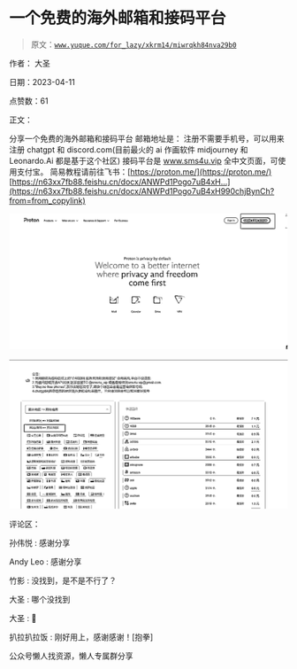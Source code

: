 # 一个免费的海外邮箱和接码平台

> 原文：[`www.yuque.com/for_lazy/xkrm14/miwrqkh84nva29b0`](https://www.yuque.com/for_lazy/xkrm14/miwrqkh84nva29b0)



作者： 大圣



日期：2023-04-11



点赞数：61



正文：



分享一个免费的海外邮箱和接码平台 邮箱地址是： 注册不需要手机号，可以用来注册 chatgpt 和 discord.com(目前最火的 ai 作画软件 midjourney 和 Leonardo.Ai 都是基于这个社区) 接码平台是 www.sms4u.vip 全中文页面，可使用支付宝。 简易教程请前往飞书：[https://proton.me/](https://proton.me/) [https://n63xx7fb88.feishu.cn/docx/ANWPd1Pogo7uB4xH...](https://n63xx7fb88.feishu.cn/docx/ANWPd1Pogo7uB4xH990chjBynCh?from=from_copylink)



![](img/6ef567e06f8f8a725e80028e9eea9a24.png)  

![](img/8acc7ee0a1a130617ba9175770a1b56b.png)



评论区：



孙伟悦 : 感谢分享



Andy Leo : 感谢分享



竹影 : 没找到，是不是不行了？



大圣 : 哪个没找到



大圣 : 🙏



扒拉扒拉饭 : 刚好用上，感谢感谢！[抱拳]



公众号懒人找资源，懒人专属群分享

